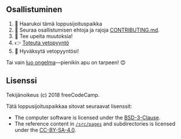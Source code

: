 ## Osallistuminen

1. 🍴 Haarukoi tämä loppusijoituspaikka 
2. 👀️ Seuraa osallistumisen ehtoja ja rajoja [CONTRIBUTING.md](CONTRIBUTING.md).
3. 🔧 Tee upeita muutoksia!
4. 👉 [Toteuta vetopyyntö](https://github.com/freeCodeCamp/guide/compare)
5. 🎉 Hyväksytä vetopyyntösi!

Tai vain [luo ongelma](https://github.com/freeCodeCamp/guide/issues)—pienikin apu on tarpeen! 😊

## Lisenssi

Tekijänoikeus (c) 2018 freeCodeCamp.

Tätä loppusijoituspaikkaa sitovat seuraavat lisenssit:
- The computer software is licensed under the [BSD-3-Clause](./LICENSE.md).
- The reference content in [`/src/pages`](/src/pages) and subdirectories is licensed under the [CC-BY-SA-4.0](./src/pages/LICENSE.md).
